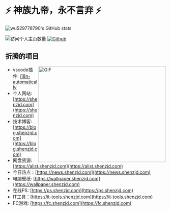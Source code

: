 # ⚡ 神族九帝，永不言弃 ⚡

![wu529778790's GitHub stats](https://github-readme-stats.vercel.app/api?username=wu529778790&count_private=true&show_icons=true&icon_color=0366d6&text_color=24292e&bg_color=ffffff&hide_title=true)

![访问个人主页数量](https://komarev.com/ghpvc/?username=wu529778790&label=Profile%20views&color=0e75b6&style=flat)
[![Github](https://img.shields.io/github/stars/wu529778790?style=social)](https://github.com/wu529778790)

## 折腾的项目

<img align="right" alt="GIF" src="https://cdn.jsdelivr.net/gh/wu529778790/image/blog/code.gif?raw=true" width="400" height="300" />

- vscode插件: [i18n-automatically](https://marketplace.visualstudio.com/items?itemName=wu529778790.i18n-automatically)
- 个人网站: [https://shenzjd.com](https://shenzjd.com)
- 技术博客: [https://blog.shenzjd.com](https://blog.shenzjd.com)
- 网盘资源: [https://alist.shenzjd.com](https://alist.shenzjd.com)
- 今日热点：[https://news.shenzjd.com](https://news.shenzjd.com)
- 电脑壁纸: [https://wallpaper.shenzjd.com](https://wallpaper.shenzjd.com)
- 在线PS: [https://ps.shenzjd.com](https://ps.shenzjd.com)
- IT工具：[https://it-tools.shenzjd.com](https://it-tools.shenzjd.com)
- FC游戏: [https://fc.shenzjd.com](https://fc.shenzjd.com)
<!-- - 在线音乐: [https://music.shenzjd.com](https://music.shenzjd.com) -->
<!-- - 视频解析: [https://video.shenzjd.com](https://video.shenzjd.com) -->

<!-- ## Buy me a coffee

[![Ko-fi](https://img.shields.io/badge/Ko-fi-343B45?style=flat&logo=kofi&logoColor=Black)](https://ko-fi.com/wu529778790) -->
